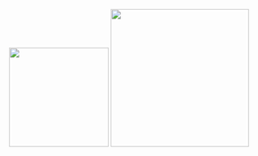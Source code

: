 <div align="center">

  <img src="https://github-readme-stats.vercel.app/api?username=dev365code&show_icons=true&theme=radical" height="180px"/>
  <img src="http://mazassumnida.wtf/api/v2/generate_badge?boj=zero8004paz" height="250px"/>

</div>
